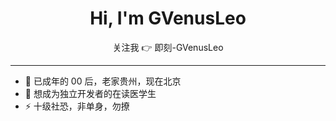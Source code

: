 <div align="center">
  <h1>Hi, I'm GVenusLeo</h1>
  关注我 👉 <a herf="https://web.okjike.com/u/561f7160-d58c-4156-ab66-a103c9955e52" target="_blank">即刻-GVenusLeo</a>
</div>

---

- 🔭 已成年的 00 后，老家贵州，现在北京
- 🌱 想成为独立开发者的在读医学生
- ⚡ 十级社恐，非单身，勿撩
